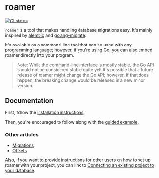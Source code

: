 # roamer
[![CI status](https://github.com/thatoddmailbox/roamer/workflows/CI/badge.svg)](https://github.com/thatoddmailbox/roamer/actions)

`roamer` is a tool that makes handling database migrations easy. It's mainly inspired by [alembic](https://alembic.sqlalchemy.org) and [golang-migrate](https://github.com/golang-migrate/migrate).

It's available as a command-line tool that can be used with any programming language; however, if you're using Go, you can also embed roamer directly into your program.

> Note: While the command-line interface is mostly stable, the Go API should not be considered stable quite yet! It's possible that a future release of roamer might change the Go API; however, if that does happen, the breaking change would be released in a new minor version.

## Documentation
First, follow the [installation instructions](https://github.com/thatoddmailbox/roamer/wiki/Installation).

Then, you're encouraged to follow along with the [guided example](https://github.com/thatoddmailbox/roamer/wiki/A-guided-example).

### Other articles
* [Migrations](https://github.com/thatoddmailbox/roamer/wiki/Migrations)
* [Offsets](https://github.com/thatoddmailbox/roamer/wiki/Offsets)

Also, if you want to provide instructions for other users on how to set up roamer with your project, you can link to [Connecting an existing project to your database](https://github.com/thatoddmailbox/roamer/wiki/Connecting-an-existing-project-to-your-database).